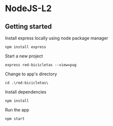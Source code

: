 # NodeJS-L2

## Getting started
Install express locally using node package manager
```PS
npm install express
```

Start a new project
```PS
express red-bicicletas --view=pug
```

Change to app's directory
```PS
cd .\red-bicicletas\
```

Install dependencies
```PS
npm install
```

Run the app
```PS
npm start
```
